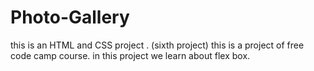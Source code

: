 # Photo-Gallery
this is an HTML and CSS project . (sixth project)
this is a project of free code camp course.
in this project we learn about flex box.